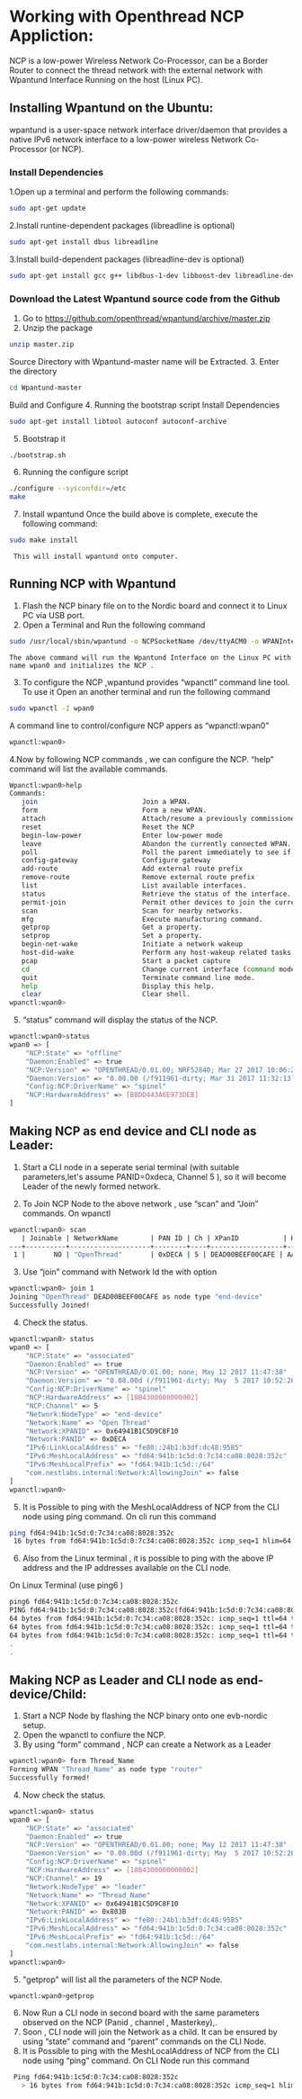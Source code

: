 # Working with Openthread NCP Appliction:
NCP is a low-power Wireless Network Co-Processor, can be a Border Router to connect the thread network with the external network with Wpantund Interface Running on the host (Linux PC).

## Installing Wpantund on the Ubuntu:
wpantund is a user-space network interface driver/daemon that provides a native IPv6 network interface to a low-power wireless Network Co-Processor (or NCP).
### Install Dependencies
1.Open up a terminal and perform the following commands:
```bash
sudo apt-get update
```

2.Install runtine-dependent packages (libreadline is optional)
```bash
sudo apt-get install dbus libreadline
```
3.Install build-dependent packages (libreadline-dev is optional)
```bash
sudo apt-get install gcc g++ libdbus-1-dev libboost-dev libreadline-dev
```

### Download the Latest Wpantund source code from the Github
 1. Go to https://github.com/openthread/wpantund/archive/master.zip
 2. Unzip the package
```bash
unzip master.zip
```
Source Directory with Wpantund-master name will be Extracted.
 3. Enter the directory
```bash
cd Wpantund-master
```
Build and Configure
 4. Running the bootstrap script
     Install Dependencies 
```bash
sudo apt-get install libtool autoconf autoconf-archive
```
 5. Bootstrap it
```bash
./bootstrap.sh
```
 6. Running the configure script
 ```bash
./configure --sysconfdir=/etc
make
```
 7. Install wpantund
     Once the build above is complete, execute the following command:
```bash
sudo make install
```
     This will install wpantund onto computer.

## Running NCP with Wpantund
1. Flash the NCP binary file on to the Nordic board and connect it to Linux PC via USB port.
2. Open a Terminal and Run the following command
```bash
sudo /usr/local/sbin/wpantund -o NCPSocketName /dev/ttyACM0 -o WPANInterfaceName wpan0
```
    The above command will run the Wpantund Interface on the Linux PC with name wpan0 and initializes the NCP .
3. To configure the NCP ,wpantund provides “wpanctl” command line tool. To use it Open an another terminal and run the following command
```bash
sudo wpanctl -I wpan0
```
A command line to control/configure NCP appers as  “wpanctl:wpan0”
```bash
wpanctl:wpan0> 
```
4.Now by following NCP commands , we can configure the NCP.  “help” command will list the available commands.
```bash
Wpanctl:wpan0>help 
Commands: 
   join                          Join a WPAN. 
   form                          Form a new WPAN. 
   attach                        Attach/resume a previously commissioned network 
   reset                      	 Reset the NCP 
   begin-low-power   	         Enter low-power mode 
   leave                      	 Abandon the currently connected WPAN. 
   poll                          Poll the parent immediately to see if there is IP traffic 
   config-gateway                Configure gateway 
   add-route                     Add external route prefix 
   remove-route                  Remove external route prefix 
   list                       	 List available interfaces. 
   status                        Retrieve the status of the interface. 
   permit-join                   Permit other devices to join the current network. 
   scan                          Scan for nearby networks. 
   mfg                           Execute manufacturing command. 
   getprop                       Get a property. 
   setprop                       Set a property. 
   begin-net-wake                Initiate a network wakeup 
   host-did-wake                 Perform any host-wakeup related tasks 
   pcap                          Start a packet capture 
   cd                            Change current interface (command mode) 
   quit                          Terminate command line mode. 
   help                          Display this help. 
   clear                         Clear shell. 
wpanctl:wpan0>
```
5. “status” command will display the status of the NCP.
```bash
wpanctl:wpan0>status 
wpan0 => [ 
	"NCP:State" => "offline" 
	"Daemon:Enabled" => true 
	"NCP:Version" => "OPENTHREAD/0.01.00; NRF52840; Mar 27 2017 10:06:23" 
	"Daemon:Version" => "0.08.00 (/f911961-dirty; Mar 31 2017 11:32:13)" 
	"Config:NCP:DriverName" => "spinel" 
	"NCP:HardwareAddress" => [B8DD443A6E973DEB] 
]
```
## Making NCP as end device and CLI node as Leader:
1. Start a CLI node in a seperate serial terminal (with suitable parameters,let's assume PANID=0xdeca, Channel 5 ), so it will become Leader of the newly formed network.

2. To Join NCP Node to the above network , use “scan” and “Join” commands. On wpanctl
```bash
wpanctl:wpan0> scan 
   | Joinable | NetworkName        | PAN ID | Ch | XPanID           | HWAddr           | RSSI 
---+----------+--------------------+--------+----+------------------+------------------+------ 
 1 |       NO | "OpenThread"       | 0xDECA | 5 | DEAD00BEEF00CAFE | AA9D0AFEC741A253 |  -67 
```
3. Use “join” command with Network Id the with option 
```bash
wpanctl:wpan0> join 1 
Joining "OpenThread" DEAD00BEEF00CAFE as node type "end-device" 
Successfully Joined!
```
4. Check the status.
```bash
wpanctl:wpan0> status 
wpan0 => [ 
	"NCP:State" => "associated" 
	"Daemon:Enabled" => true 
	"NCP:Version" => "OPENTHREAD/0.01.00; none; May 12 2017 11:47:38" 
	"Daemon:Version" => "0.08.00d (/f911961-dirty; May  5 2017 10:52:26)" 
	"Config:NCP:DriverName" => "spinel" 
	"NCP:HardwareAddress" => [18B4300000000002] 
	"NCP:Channel" => 5 
	"Network:NodeType" => "end-device" 
	"Network:Name" => "Open Thread" 
	"Network:XPANID" => 0x64941B1C5D9C8F10 
	"Network:PANID" => 0xDECA 
	"IPv6:LinkLocalAddress" => "fe80::24b1:b3df:dc48:9585" 
	"IPv6:MeshLocalAddress" => "fd64:941b:1c5d:0:7c34:ca08:8028:352c" 
	"IPv6:MeshLocalPrefix" => "fd64:941b:1c5d::/64" 
	"com.nestlabs.internal:Network:AllowingJoin" => false 
] 
wpanctl:wpan0>
```
5. It is Possible to ping with the MeshLocalAddress of NCP from the CLI node using ping command.
On cli run this command
```bash
ping fd64:941b:1c5d:0:7c34:ca08:8028:352c
 16 bytes from fd64:941b:1c5d:0:7c34:ca08:8028:352c icmp_seq=1 hlim=64 time=121ms
```
6. Also from the Linux terminal , it is possible to ping with the above IP address and the IP addresses available on the CLI node.

On Linux Terminal (use ping6 )
```bash
ping6 fd64:941b:1c5d:0:7c34:ca08:8028:352c
PING fd64:941b:1c5d:0:7c34:ca08:8028:352c(fd64:941b:1c5d:0:7c34:ca08:8028:352c) 56 data bytes 
64 bytes from fd64:941b:1c5d:0:7c34:ca08:8028:352c: icmp_seq=1 ttl=64 time=0.015 ms
64 bytes from fd64:941b:1c5d:0:7c34:ca08:8028:352c: icmp_seq=1 ttl=64 time=0.015 ms
64 bytes from fd64:941b:1c5d:0:7c34:ca08:8028:352c: icmp_seq=1 ttl=64 time=0.015 ms
.
.
```
## Making NCP as Leader  and CLI node as end-device/Child:
1. Start a NCP Node by flashing the NCP binary onto one evb-nordic setup.
2. Open the wpanctl to confiure the NCP.
3. By using “form” command , NCP can create a Network as a Leader
```bash
wpanctl:wpan0> form Thread_Name
Forming WPAN "Thread_Name" as node type "router" 
Successfully formed! 
```
4. Now check the status.
```bash
wpanctl:wpan0> status 
wpan0 => [ 
	"NCP:State" => "associated" 
	"Daemon:Enabled" => true 
	"NCP:Version" => "OPENTHREAD/0.01.00; none; May 12 2017 11:47:38" 
	"Daemon:Version" => "0.08.00d (/f911961-dirty; May  5 2017 10:52:26)" 
	"Config:NCP:DriverName" => "spinel" 
	"NCP:HardwareAddress" => [18B4300000000002] 
	"NCP:Channel" => 19 
	"Network:NodeType" => "leader" 
	"Network:Name" => "Thread_Name" 
	"Network:XPANID" => 0x64941B1C5D9C8F10 
	"Network:PANID" => 0x803B 
	"IPv6:LinkLocalAddress" => "fe80::24b1:b3df:dc48:9585" 
	"IPv6:MeshLocalAddress" => "fd64:941b:1c5d:0:7c34:ca08:8028:352c" 
	"IPv6:MeshLocalPrefix" => "fd64:941b:1c5d::/64" 
	"com.nestlabs.internal:Network:AllowingJoin" => false 
] 
wpanctl:wpan0>
```
5. "getprop" will list all the parameters of the NCP Node.
```bash
wpanctl:wpan0>getprop
```
6. Now Run a CLI node in second board with the same parameters observed on the NCP (Panid , channel , Masterkey),.
7. Soon , CLI node will join the Network as a child. It can be ensured by using “state” command and “parent” commands on the CLI Node.
8. It is Possible to ping with the MeshLocalAddress of NCP from the CLI node using “ping” command.
 On CLI Node  run this command

```bash
 Ping fd64:941b:1c5d:0:7c34:ca08:8028:352c
   > 16 bytes from fd64:941b:1c5d:0:7c34:ca08:8028:352c icmp_seq=1 hlim=64 time=121ms
```
